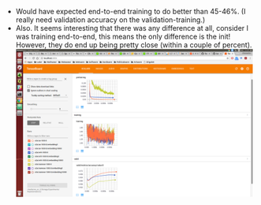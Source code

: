 * Would have expected end-to-end training to do better than 45-46%. (I really need validation accuracy on the validation-training.)
* Also. It seems interesting that there was any difference at all, consider I was training end-to-end, this means the only difference is the init! However, they do end up being pretty close (within a couple of percent).
![pic](pics/e2e.png)
